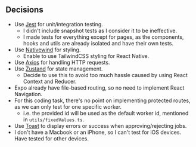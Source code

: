 ## Decisions

- Use [Jest](https://docs.expo.dev/develop/unit-testing/) for unit/integration testing.
   - I didn't include snapshot tests as I consider it to be ineffective.
   - I made tests for everything except for pages, as the components, hooks and utils are already isolated and have their own tests.
- Use [Nativewind](https://www.nativewind.dev/docs) for styling.
   - Enable to use TailwindCSS styling for React Native.
- Use [Axios](https://axios-http.com/docs/intro) for handling HTTP requests.
- Use [Zustand](https://zustand.docs.pmnd.rs/getting-started/introduction) for state management.
   - Decide to use this to avoid too much hassle caused by using React Context and Reducer.
- Expo already have file-based routing, so no need to implement React Navigation.
- For this coding task, there's no point on implementing protected routes, as we can only test for one specific worker.
   - i.e. the provided id will be used as the default worker id, mentioned in `utils/fixedValues.ts`.
- Use [Toast](https://github.com/calintamas/react-native-toast-message) to display errors or success when approving/rejecting jobs.
- I don't have a Macbook or an iPhone, so I can't test for iOS devices. Have tested for other devices.
